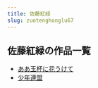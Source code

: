 ```yaml
---
title: 佐藤紅緑
slug: zuotenghonglu67
---
```


## 佐藤紅緑の作品一覧

- [ああ玉杯に花うけて](aayubeinihuauke-674)
- [少年連盟](shaonianlianmen-0e0)
